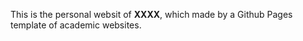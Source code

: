 This is the personal websit of **XXXX**, which made by a Github Pages template of academic websites.
